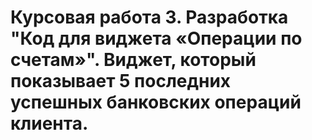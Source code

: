 # Курсовая работа 3. Разработка "Код для виджета «Операции по счетам»". Виджет, который показывает 5 последних успешных банковских операций клиента. 
